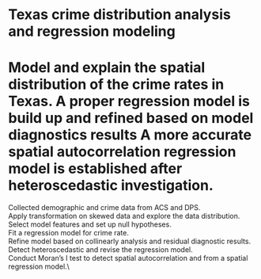 # Texas crime distribution analysis and regression modeling

# Model and explain the spatial distribution of the crime rates in Texas. A proper regression model is build up and refined based on model diagnostics results A more accurate spatial autocorrelation regression model is established after heteroscedastic investigation.
Collected demographic and crime data from ACS and DPS.\
Apply transformation on skewed data and explore the data distribution.
Select model features and set up null hypotheses.\
Fit a regression model for crime rate.\
Refine model based on collinearly analysis and residual diagnostic results.\
Detect heteroscedastic and revise the regression model.\
Conduct Moran’s I test to detect spatial autocorrelation and from a spatial regression model.\
